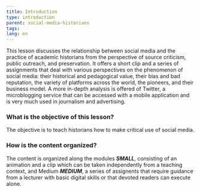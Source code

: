 ```yaml
---
title: Introduction
type: introduction
parent: social-media-historians
tags:
lang: en
---
```

This lesson discusses the relationship between social media and the practice of academic historians from the perspective of source criticism, public outreach, and preservation. It offers a short clip and a series of assignments that deal with various perspectives on the phenomenon of social media: their historical and pedagogical value, their bias and bad reputation, the variety of platforms across the world, the pioneers, and their business model. 
A more in-depth analysis is offered of Twitter, a microblogging service that can be accessed with a mobile application and is very much used in journalism and advertising.
<!-- more -->

### What is the objective of this lesson?
<!-- section-contents -->

The objective is to teach historians how to make critical use of social media. 

<!-- section -->

### How is the content organized?
<!-- section-contents -->

The content is organized along the modules ***SMALL***, consisting of an animation and a clip which can be taken independently from a teaching context, and Medium ***MEDIUM***, a series of assignents that require guidance from a lecturer with basic digital skills or that devoted readers can execute alone.

<!-- more -->

